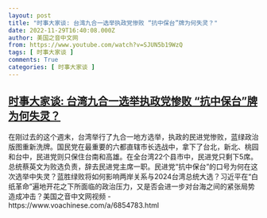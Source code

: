 ```yaml
---
layout: post
title: "时事大家谈: 台湾九合一选举执政党惨败 “抗中保台”牌为何失灵？"
date: 2022-11-29T16:40:08.000Z
author: 美国之音中文网
from: https://www.youtube.com/watch?v=SJUN5b19WzQ
tags: [ 时事大家谈 ]
comments: True
categories: [ 时事大家谈 ]
---
```

<!--1669740008000-->
[时事大家谈: 台湾九合一选举执政党惨败 “抗中保台”牌为何失灵？](https://www.youtube.com/watch?v=SJUN5b19WzQ)
------

<div>
在刚过去的这个週末，台湾举行了九合一地方选举，执政的民进党惨败，蓝绿政治版图重新洗牌。国民党在最重要的六都直辖市长选战中，拿下了台北，新北、桃园和台中，民进党则只保住台南和高雄。在全台湾22个县市中，民进党只剩下5席。总统蔡英文为败选负责，辞去民进党主席一职。民进党“抗中保台”的口号为何在这次选举中失灵？蓝胜绿败将如何影响两岸关系与2024台湾总统大选？习近平在“白纸革命”遍地开花之下所面临的政治压力，又是否会进一步对台海之间的紧张局势造成冲击？美国之音中文网视频 - https://www.voachinese.com/a/6854783.html
</div>
